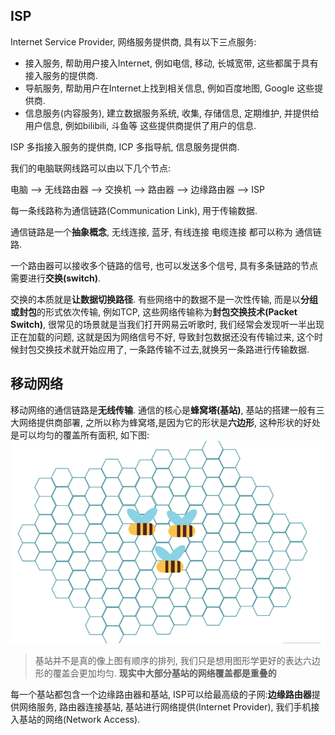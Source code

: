 ## ISP

Internet Service Provider, 网络服务提供商, 具有以下三点服务: 
- 接入服务, 帮助用户接入Internet, 例如电信, 移动, 长城宽带, 这些都属于具有接入服务的提供商.
- 导航服务, 帮助用户在Internet上找到相关信息, 例如百度地图, Google 这些提供商.
- 信息服务(内容服务), 建立数据服务系统, 收集, 存储信息, 定期维护, 并提供给用户信息, 例如bilibili, 斗鱼等 这些提供商提供了用户的信息.

ISP 多指接入服务的提供商, ICP 多指导航, 信息服务提供商.

我们的电脑联网线路可以由以下几个节点:

电脑 --> 无线路由器 --> 交换机 --> 路由器 --> 边缘路由器 --> ISP

每一条线路称为通信链路(Communication Link), 用于传输数据.

通信链路是一个**抽象概念**, 无线连接, 蓝牙, 有线连接 电缆连接 都可以称为 通信链路.

一个路由器可以接收多个链路的信号, 也可以发送多个信号, 具有多条链路的节点需要进行**交换(switch)**.

交换的本质就是**让数据切换路径**. 有些网络中的数据不是一次性传输, 而是以**分组或封包**的形式依次传输, 例如TCP, 这些网络传输称为**封包交换技术(Packet Switch)**, 很常见的场景就是当我们打开网易云听歌时, 我们经常会发现听一半出现正在加载的问题, 这就是因为网络信号不好, 导致封包数据还没有传输过来, 这个时候封包交换技术就开始应用了, 一条路传输不过去,就换另一条路进行传输数据.

## 移动网络

移动网络的通信链路是**无线传输**. 通信的核心是**蜂窝塔(基站)**, 基站的搭建一般有三大网络提供商部署, 之所以称为蜂窝塔,是因为它的形状是**六边形**, 这种形状的好处是可以均匀的覆盖所有面积, 如下图:
![蜂窝塔](https://github.com/super-fool/blog/blob/master/daily-summary/4-24/image/baseStation.png)

> 基站并不是真的像上图有顺序的排列, 我们只是想用图形学更好的表达六边形的覆盖会更加均匀. **现实中大部分基站的网络覆盖都是重叠的**

每一个基站都包含一个边缘路由器和基站, ISP可以给最高级的子网:**边缘路由器**提供网络服务, 路由器连接基站, 基站进行网络提供(Internet Provider), 我们手机接入基站的网络(Network Access).

